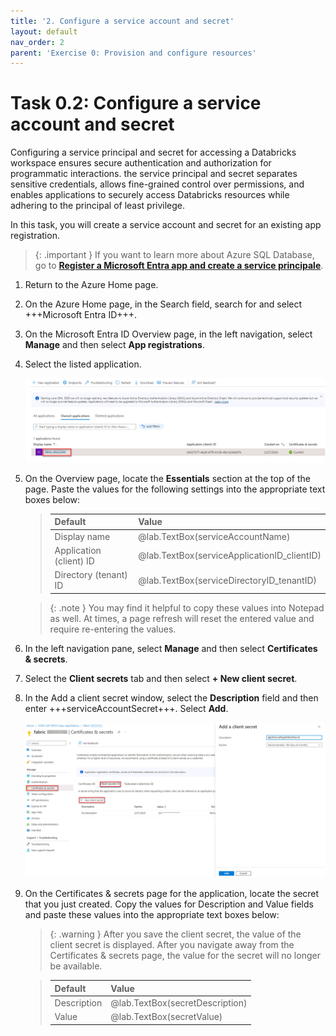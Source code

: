 ```yaml
---
title: '2. Configure a service account and secret'
layout: default
nav_order: 2
parent: 'Exercise 0: Provision and configure resources'
---
```


# Task 0.2: Configure a service account and secret

Configuring a service principal and secret for accessing a Databricks workspace ensures secure authentication and authorization for programmatic interactions. the service principal and secret separates sensitive credentials, allows fine-grained control over permissions, and enables applications to securely access Databricks resources while adhering to the principal of least privilege.

In this task, you will create a service account and secret for an existing app registration.

>{: .important } If you want to learn more about Azure SQL Database, go to [**Register a Microsoft Entra app and create a service principale**](https://learn.microsoft.com/en-us/entra/identity-platform/howto-create-service-principal-portal "Register a Microsoft Entra app and create a service principal").

1. Return to the Azure Home page.

1. On the Azure Home page, in the Search field, search for and select +++Microsoft Entra ID+++.

1. On the Microsoft Entra ID Overview page, in the left navigation, select **Manage** and then select **App registrations**.

1. Select the listed application.

    ![servprincselect.jpg](../media/instructions254096/servprincselect.jpg)

1. On the Overview page, locate the **Essentials** section at the top of the page. Paste the values for the following settings into the appropriate text boxes below:

    >| Default | Value |
    >|:---------|:---------|
    >| Display name   | @lab.TextBox(serviceAccountName)   |
    >| Application (client) ID  | @lab.TextBox(serviceApplicationID_clientID)   |
    >| Directory (tenant) ID  | @lab.TextBox(serviceDirectoryID_tenantID)   |

    >{: .note } You may find it helpful to copy these values into Notepad as well. At times, a page refresh will reset the entered value and require re-entering the values.
    
1. In the left navigation pane, select **Manage** and then select **Certificates & secrets**.

1. Select the **Client secrets** tab and then select **+ New client secret**.

1. In the Add a client secret window, select the **Description** field and then enter +++serviceAccountSecret+++. Select **Add**.

    ![servprincsecret1121.jpg](../media/instructions257645/servprincsecret1121.jpg)

1. On the Certificates & secrets page for the application, locate the secret that you just created. Copy the values for Description and Value fields and paste these values into the appropriate text boxes below:

    >{: .warning } After you save the client secret, the value of the client secret is displayed. After you navigate away from the Certificates & secrets page, the value for the secret will no longer be available.

    >| Default | Value |
    >|:---------|:---------|
    >| Description   | @lab.TextBox(secretDescription)   |
    >| Value   | @lab.TextBox(secretValue)   |
